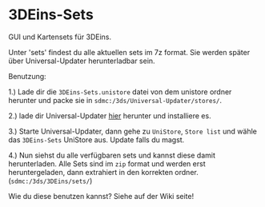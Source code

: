 # 3DEins-Sets
GUI und Kartensets für 3DEins.

Unter 'sets' findest du alle aktuellen sets im 7z format. Sie werden später über Universal-Updater herunterladbar sein.

Benutzung:

1.) Lade dir die `3DEins-Sets.unistore` datei von dem unistore ordner herunter und packe sie in `sdmc:/3ds/Universal-Updater/stores/`.

2.) lade dir Universal-Updater [hier](https://github.com/Universal-Team/Universal-Updater/releases) herunter und installiere es.

3.) Starte Universal-Updater, dann gehe zu `UniStore`, `Store list` und wähle das `3DEins-Sets` UniStore aus. Update falls du magst.

4.) Nun siehst du alle verfügbaren sets und kannst diese damit herunterladen. Alle Sets sind im `zip` format und werden erst heruntergeladen, dann extrahiert in den korrekten ordner. (`sdmc:/3ds/3DEins/sets/`)


Wie du diese benutzen kannst? Siehe auf der Wiki seite!